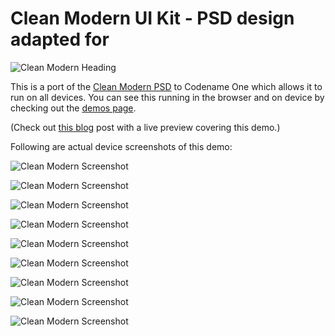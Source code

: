 # Clean Modern UI Kit - PSD design adapted for 

![Clean Modern Heading](https://www.codenameone.com/img/blog/clean-modern-ui-kit.jpg)

This is a port of the [Clean Modern PSD](https://www.dropbox.com/s/4bqg4y8cru95ek6/Screens.psd.zip?dl=0) to Codename One which allows it to run on all devices. You can see this running in the browser and on device by checking out the [demos page](https://www.codenameone.com/demos-CleanModern.html).

(Check out [this blog](https://www.codenameone.com/blog/template-clean-modern-ui-kit.html) post with a live preview covering this demo.)

Following are actual device screenshots of this demo:

![Clean Modern Screenshot](https://www.codenameone.com/demos/CleanModern/slide-1.png)

![Clean Modern Screenshot](https://www.codenameone.com/demos/CleanModern/slide-2.png)

![Clean Modern Screenshot](https://www.codenameone.com/demos/CleanModern/slide-3.png)

![Clean Modern Screenshot](https://www.codenameone.com/demos/CleanModern/slide-4.png)

![Clean Modern Screenshot](https://www.codenameone.com/demos/CleanModern/slide-5.png)

![Clean Modern Screenshot](https://www.codenameone.com/demos/CleanModern/slide-6.png)

![Clean Modern Screenshot](https://www.codenameone.com/demos/CleanModern/slide-7.png)

![Clean Modern Screenshot](https://www.codenameone.com/demos/CleanModern/slide-8.png)

![Clean Modern Screenshot](https://www.codenameone.com/demos/CleanModern/slide-9.png)
